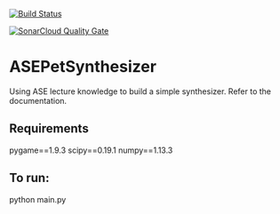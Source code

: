 [![Build Status](https://travis-ci.org/alexeifigueroa/ASEPetSynthesizer.svg?branch=master)](https://travis-ci.org/alexeifigueroa/ASEPetSynthesizer)

[![SonarCloud Quality Gate](https://sonarcloud.io/api/project_badges/measure?project=synthesizer&metric=alert_status)](https://sonarcloud.io/api/project_badges/measure?project=synthesizer&metric=alert_status)
# 
# ASEPetSynthesizer	

Using ASE lecture knowledge to build a simple synthesizer.
Refer to the documentation.

## Requirements ##
pygame==1.9.3
scipy==0.19.1
numpy==1.13.3

## To run: ##
python main.py
